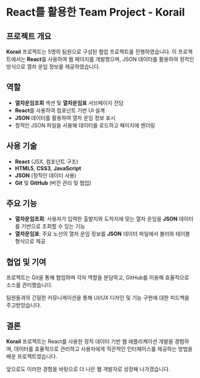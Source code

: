 # React를 활용한 Team Project - Korail

## 프로젝트 개요
**Korail** 프로젝트는 5명의 팀원으로 구성된 협업 프로젝트를 진행하였습니다. 
이 프로젝트에서는 **React**를 사용하여 웹 페이지를 개발했으며, JSON 데이터를 활용하여 정적인 방식으로 열차 운임 정보를 제공하였습니다.

## 역할
- **열차운임조회** 섹션 및 **열차운임표** 서브페이지 전담
- **React**를 사용하여 컴포넌트 기반 UI 설계
- **JSON** 데이터를 활용하여 열차 운임 정보 표시
- 정적인 JSON 파일을 사용해 데이터를 로드하고 페이지에 렌더링

## 사용 기술
- **React** (JSX, 컴포넌트 구조)
- **HTML5**, **CSS3**, **JavaScript**
- **JSON** (정적인 데이터 사용)
- **Git** 및 **GitHub** (버전 관리 및 협업)

## 주요 기능
- **열차운임조회**: 사용자가 입력한 출발지와 도착지에 맞는 열차 운임을 **JSON** 데이터를 기반으로 조회할 수 있는 기능
- **열차운임표**: 주요 노선의 열차 운임 정보를 **JSON** 데이터 파일에서 불러와 테이블 형식으로 제공

## 협업 및 기여
프로젝트는 Git을 통해 협업하며 각자 역할을 분담하고, GitHub를 이용해 효율적으로 소스를 관리했습니다. 

팀원들과의 긴밀한 커뮤니케이션을 통해 UI/UX 디자인 및 기능 구현에 대한 피드백을 주고받았습니다.

## 결론
**Korail** 프로젝트는 React를 사용한 정적 데이터 기반 웹 애플리케이션 개발을 경험하며, 데이터를 효율적으로 관리하고 사용자에게 직관적인 인터페이스를 제공하는 방법을 배운 프로젝트였습니다. 

앞으로도 이러한 경험을 바탕으로 더 나은 웹 개발자로 성장해 나가겠습니다.
